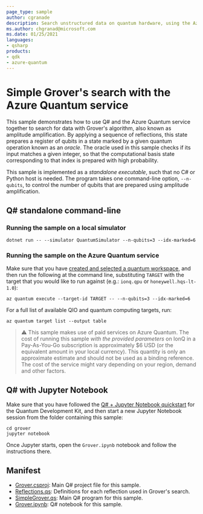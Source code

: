 ```yaml
---
page_type: sample
author: cgranade
description: Search unstructured data on quantum hardware, using the Azure Quantum service
ms.author: chgranad@microsoft.com
ms.date: 01/25/2021
languages:
- qsharp
products:
- qdk
- azure-quantum
---
```


# Simple Grover's search with the Azure Quantum service

This sample demonstrates how to use Q# and the Azure Quantum service together to search for data with Grover's algorithm, also known as amplitude amplification.
By applying a sequence of reflections, this state prepares a register of qubits in a state marked by a given quantum operation known as an _oracle_.
The oracle used in this sample checks if its input matches a given integer, so that the computational basis state corresponding to that index is prepared with high probability.

This sample is implemented as a _standalone executable_, such that no C# or Python host is needed.
The program takes one command-line option, `--n-qubits`, to control the number of qubits that are prepared using amplitude amplification.

## Q# standalone command-line

### Running the sample on a local simulator

```dotnetcli
dotnet run -- --simulator QuantumSimulator --n-qubits=3 --idx-marked=6
```

### Running the sample on the Azure Quantum service

Make sure that you have [created and selected a quantum workspace](https://docs.microsoft.com/azure/quantum/how-to-create-quantum-workspaces-with-the-azure-portal), and then run the following at the command line, substituting `TARGET` with the target that you would like to run against (e.g.: `ionq.qpu` or `honeywell.hqs-lt-1.0`):

```azcli
az quantum execute --target-id TARGET -- --n-qubits=3 --idx-marked=6
```

For a full list of available QIO and quantum computing targets, run:

```azcli
az quantum target list --output table
```

> :warning:
> This sample makes use of paid services on Azure Quantum. The cost of running this sample *with the provided parameters* on IonQ in a Pay-As-You-Go subscription is approximately $6 USD (or the equivalent amount in your local currency). This quantity is only an approximate estimate and should not be used as a binding reference. The cost of the service might vary depending on your region, demand and other factors.

## Q# with Jupyter Notebook

Make sure that you have followed the [Q# + Jupyter Notebook quickstart](https://docs.microsoft.com/azure/quantum/install-jupyter-qdk) for the Quantum Development Kit, and then start a new Jupyter Notebook session from the folder containing this sample:

```
cd grover
jupyter notebook
```

Once Jupyter starts, open the `Grover.ipynb` notebook and follow the instructions there.

## Manifest

- [Grover.csproj](https://github.com/microsoft/quantum/blob/main/samples/azure-quantum/grover/Grover.csproj): Main Q# project file for this sample.
- [Reflections.qs](https://github.com/microsoft/quantum/blob/main/samples/azure-quantum/grover/Reflections.qs): Definitions for each reflection used in Grover's search.
- [SimpleGrover.qs](https://github.com/microsoft/quantum/blob/main/samples/azure-quantum/grover/SimpleGrover.qs): Main Q# program for this sample.
- [Grover.ipynb](https://github.com/microsoft/quantum/blob/main/samples/azure-quantum/grover/Grover.ipynb): Q# notebook for this sample.
